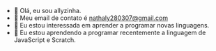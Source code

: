 - 👋  Olá, eu sou  allyzinha.
- 👀 Meu email de contato é nathaly280307@gmail.com
- 🌱 Eu estou interessada em aprender a programar novas linguagens.
- 💞️ Eu estou aprendendo a programar recentemente a linguagem de JavaScript e Scratch.

<!---
allyzinhaa/allyzinhaa is a ✨ special ✨ repository because its `README.md` (this file) appears on your GitHub profile.
You can click the Previ
